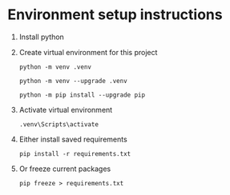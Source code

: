 # Environment setup instructions

1. Install python
   
2. Create virtual environment for this project

      ```python -m venv .venv```

      ```python -m venv --upgrade .venv```
      
      ```python -m pip install --upgrade pip```

3. Activate virtual environment

      ```.venv\Scripts\activate```

4. Either install saved requirements

      ```pip install -r requirements.txt```
      
5. Or freeze current packages

      ```pip freeze > requirements.txt```

